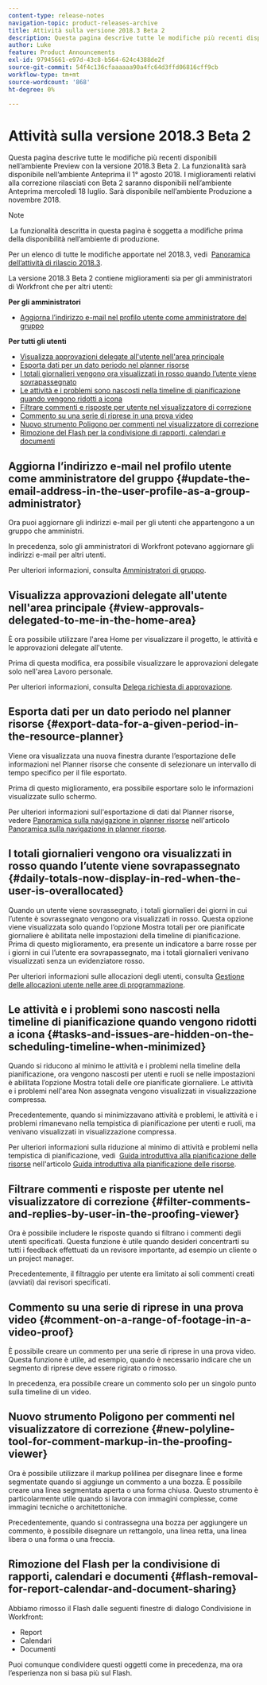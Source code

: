 ```yaml
---
content-type: release-notes
navigation-topic: product-releases-archive
title: Attività sulla versione 2018.3 Beta 2
description: Questa pagina descrive tutte le modifiche più recenti disponibili nell’ambiente Preview con la versione 2018.3 Beta 2. La funzionalità sarà disponibile nell’ambiente Anteprima il 1° agosto 2018. I miglioramenti relativi alla correzione rilasciati con Beta 2 saranno disponibili nell’ambiente Anteprima mercoledì 18 luglio. Sarà disponibile nell’ambiente Produzione a novembre 2018.
author: Luke
feature: Product Announcements
exl-id: 97945661-e97d-43c8-b564-624c4388de2f
source-git-commit: 54f4c136cfaaaaaa90a4fc64d3ffd06816cff9cb
workflow-type: tm+mt
source-wordcount: '868'
ht-degree: 0%

---
```


# Attività sulla versione 2018.3 Beta 2

Questa pagina descrive tutte le modifiche più recenti disponibili nell’ambiente Preview con la versione 2018.3 Beta 2. La funzionalità sarà disponibile nell’ambiente Anteprima il 1° agosto 2018. I miglioramenti relativi alla correzione rilasciati con Beta 2 saranno disponibili nell’ambiente Anteprima mercoledì 18 luglio. Sarà disponibile nell’ambiente Produzione a novembre 2018.

>[!NOTE]
>
> La funzionalità descritta in questa pagina è soggetta a modifiche prima della disponibilità nell’ambiente di produzione.

Per un elenco di tutte le modifiche apportate nel 2018.3, vedi  [Panoramica dell’attività di rilascio 2018.3](../../../../product-announcements/product-releases/quarterly-release-archive/2018.3-release-activity/2018.3-release-activity-overview.md).

La versione 2018.3 Beta 2 contiene miglioramenti sia per gli amministratori di Workfront che per altri utenti:

**Per gli amministratori**

* [Aggiorna l’indirizzo e-mail nel profilo utente come amministratore del gruppo](#update-the-email-address-in-the-user-profile-as-a-group-administrator)

**Per tutti gli utenti**

* [Visualizza approvazioni delegate all&#39;utente nell&#39;area principale](#view-approvals-delegated-to-me-in-the-home-area)
* [Esporta dati per un dato periodo nel planner risorse](#export-data-for-a-given-period-in-the-resource-planner)
* [I totali giornalieri vengono ora visualizzati in rosso quando l’utente viene sovrapassegnato](#daily-totals-now-display-in-red-when-the-user-is-overallocated)
* [Le attività e i problemi sono nascosti nella timeline di pianificazione quando vengono ridotti a icona](#tasks-and-issues-are-hidden-on-the-scheduling-timeline-when-minimized)
* [Filtrare commenti e risposte per utente nel visualizzatore di correzione](#filter-comments-and-replies-by-user-in-the-proofing-viewer)
* [Commento su una serie di riprese in una prova video](#comment-on-a-range-of-footage-in-a-video-proof)
* [Nuovo strumento Poligono per commenti nel visualizzatore di correzione](#new-polyline-tool-for-comment-markup-in-the-proofing-viewer)
* [Rimozione del Flash per la condivisione di rapporti, calendari e documenti](#flash-removal-for-report-calendar-and-document-sharing)

## Aggiorna l’indirizzo e-mail nel profilo utente come amministratore del gruppo {#update-the-email-address-in-the-user-profile-as-a-group-administrator}

Ora puoi aggiornare gli indirizzi e-mail per gli utenti che appartengono a un gruppo che amministri. 

In precedenza, solo gli amministratori di Workfront potevano aggiornare gli indirizzi e-mail per altri utenti. 

Per ulteriori informazioni, consulta [Amministratori di gruppo](../../../../administration-and-setup/manage-groups/group-roles/group-administrators.md).

## Visualizza approvazioni delegate all&#39;utente nell&#39;area principale {#view-approvals-delegated-to-me-in-the-home-area}

È ora possibile utilizzare l&#39;area Home per visualizzare il progetto, le attività e le approvazioni delegate all&#39;utente.

Prima di questa modifica, era possibile visualizzare le approvazioni delegate solo nell&#39;area Lavoro personale.

Per ulteriori informazioni, consulta [Delega richiesta di approvazione](../../../../review-and-approve-work/manage-approvals/delegate-approval-requests.md).

## Esporta dati per un dato periodo nel planner risorse {#export-data-for-a-given-period-in-the-resource-planner}

Viene ora visualizzata una nuova finestra durante l’esportazione delle informazioni nel Planner risorse che consente di selezionare un intervallo di tempo specifico per il file esportato.

Prima di questo miglioramento, era possibile esportare solo le informazioni visualizzate sullo schermo.

Per ulteriori informazioni sull&#39;esportazione di dati dal Planner risorse, vedere [Panoramica sulla navigazione in planner risorse](../../../../resource-mgmt/resource-planning/resource-planner-navigation.md) nell&#39;articolo [Panoramica sulla navigazione in planner risorse](../../../../resource-mgmt/resource-planning/resource-planner-navigation.md).

## I totali giornalieri vengono ora visualizzati in rosso quando l’utente viene sovrapassegnato {#daily-totals-now-display-in-red-when-the-user-is-overallocated}

Quando un utente viene sovrassegnato, i totali giornalieri dei giorni in cui l’utente è sovrassegnato vengono ora visualizzati in rosso. Questa opzione viene visualizzata solo quando l’opzione Mostra totali per ore pianificate giornaliere è abilitata nelle impostazioni della timeline di pianificazione. Prima di questo miglioramento, era presente un indicatore a barre rosse per i giorni in cui l’utente era sovrapassegnato, ma i totali giornalieri venivano visualizzati senza un evidenziatore rosso.

Per ulteriori informazioni sulle allocazioni degli utenti, consulta [Gestione delle allocazioni utente nelle aree di programmazione](../../../../resource-mgmt/resource-scheduling/manage-allocations-scheduling-areas.md).

## Le attività e i problemi sono nascosti nella timeline di pianificazione quando vengono ridotti a icona {#tasks-and-issues-are-hidden-on-the-scheduling-timeline-when-minimized}

Quando si riducono al minimo le attività e i problemi nella timeline della pianificazione, ora vengono nascosti per utenti e ruoli se nelle impostazioni è abilitata l’opzione Mostra totali delle ore pianificate giornaliere. Le attività e i problemi nell&#39;area Non assegnata vengono visualizzati in visualizzazione compressa.

Precedentemente, quando si minimizzavano attività e problemi, le attività e i problemi rimanevano nella tempistica di pianificazione per utenti e ruoli, ma venivano visualizzati in visualizzazione compressa.

Per ulteriori informazioni sulla riduzione al minimo di attività e problemi nella tempistica di pianificazione, vedi  [Guida introduttiva alla pianificazione delle risorse](../../../../resource-mgmt/resource-scheduling/get-started-resource-scheduling.md) nell&#39;articolo [Guida introduttiva alla pianificazione delle risorse](../../../../resource-mgmt/resource-scheduling/get-started-resource-scheduling.md).

## Filtrare commenti e risposte per utente nel visualizzatore di correzione {#filter-comments-and-replies-by-user-in-the-proofing-viewer}

Ora è possibile includere le risposte quando si filtrano i commenti degli utenti specificati. Questa funzione è utile quando desideri concentrarti su tutti i feedback effettuati da un revisore importante, ad esempio un cliente o un project manager.

Precedentemente, il filtraggio per utente era limitato ai soli commenti creati (avviati) dai revisori specificati.

## Commento su una serie di riprese in una prova video {#comment-on-a-range-of-footage-in-a-video-proof}

È possibile creare un commento per una serie di riprese in una prova video. Questa funzione è utile, ad esempio, quando è necessario indicare che un segmento di riprese deve essere rigirato o rimosso.

In precedenza, era possibile creare un commento solo per un singolo punto sulla timeline di un video.

## Nuovo strumento Poligono per commenti nel visualizzatore di correzione {#new-polyline-tool-for-comment-markup-in-the-proofing-viewer}

Ora è possibile utilizzare il markup polilinea per disegnare linee e forme segmentate quando si aggiunge un commento a una bozza. È possibile creare una linea segmentata aperta o una forma chiusa. Questo strumento è particolarmente utile quando si lavora con immagini complesse, come immagini tecniche o architettoniche.

Precedentemente, quando si contrassegna una bozza per aggiungere un commento, è possibile disegnare un rettangolo, una linea retta, una linea libera o una forma o una freccia.

## Rimozione del Flash per la condivisione di rapporti, calendari e documenti {#flash-removal-for-report-calendar-and-document-sharing}

Abbiamo rimosso il Flash dalle seguenti finestre di dialogo Condivisione in Workfront:

* Report
* Calendari
* Documenti

Puoi comunque condividere questi oggetti come in precedenza, ma ora l’esperienza non si basa più sul Flash.
